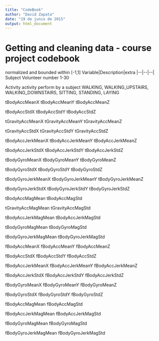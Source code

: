 ```yaml
---
title: "CodeBook"
author: "David Zapata"
date: "19 de junio de 2015"
output: html_document
---
```


Getting and cleaning data - course project codebook
=============
normalized and bounded within [-1,1]
Variable|Description|extra
|--|--|--|
Subject
Volunteer number 1-30

Activity
activity perform by a subject
WALKING, WALKING_UPSTAIRS, WALKING_DOWNSTAIRS, SITTING, STANDING, LAYING

tBodyAccMeanX
tBodyAccMeanY
tBodyAccMeanZ

tBodyAccStdX
tBodyAccStdY
tBodyAccStdZ

tGravityAccMeanX
tGravityAccMeanY
tGravityAccMeanZ

tGravityAccStdX
tGravityAccStdY
tGravityAccStdZ

tBodyAccJerkMeanX
tBodyAccJerkMeanY
tBodyAccJerkMeanZ

tBodyAccJerkStdX
tBodyAccJerkStdY
tBodyAccJerkStdZ

tBodyGyroMeanX
tBodyGyroMeanY
tBodyGyroMeanZ

tBodyGyroStdX
tBodyGyroStdY
tBodyGyroStdZ

tBodyGyroJerkMeanX
tBodyGyroJerkMeanY
tBodyGyroJerkMeanZ

tBodyGyroJerkStdX
tBodyGyroJerkStdY
tBodyGyroJerkStdZ

tBodyAccMagMean
tBodyAccMagStd

tGravityAccMagMean
tGravityAccMagStd

tBodyAccJerkMagMean
tBodyAccJerkMagStd

tBodyGyroMagMean
tBodyGyroMagStd

tBodyGyroJerkMagMean
tBodyGyroJerkMagStd

fBodyAccMeanX
fBodyAccMeanY
fBodyAccMeanZ

fBodyAccStdX
fBodyAccStdY
fBodyAccStdZ

fBodyAccJerkMeanX
fBodyAccJerkMeanY
fBodyAccJerkMeanZ

fBodyAccJerkStdX
fBodyAccJerkStdY
fBodyAccJerkStdZ

fBodyGyroMeanX
fBodyGyroMeanY
fBodyGyroMeanZ

fBodyGyroStdX
fBodyGyroStdY
fBodyGyroStdZ

fBodyAccMagMean
fBodyAccMagStd

fBodyAccJerkMagMean
fBodyAccJerkMagStd

fBodyGyroMagMean
fBodyGyroMagStd

fBodyGyroJerkMagMean
fBodyGyroJerkMagStd

